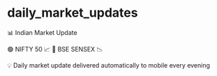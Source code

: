 # daily_market_updates
📊 Indian Market Update

🟢 NIFTY 50 📈
🔴 BSE SENSEX 📉

💡 Daily market update delivered automatically to mobile every evening
